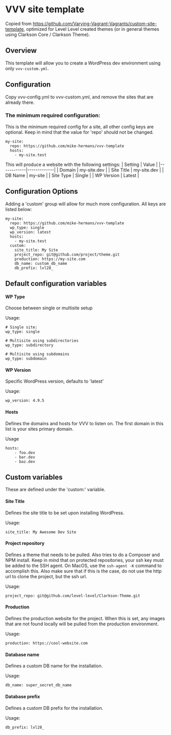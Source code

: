 # VVV site template
Copied from https://github.com/Varying-Vagrant-Vagrants/custom-site-template, optimized for Level Level created themes (or in general themes using Clarkson Core / Clarkson Theme).

## Overview
This template will allow you to create a WordPress dev environment using only `vvv-custom.yml`.

## Configuration

Copy vvv-config.yml to vvv-custom.yml, and remove the sites that are already there.

### The minimum required configuration:
This is the minimum required config for a site, all other config keys are optional. Keep in mind that
the value for 'repo' should not be changed.
```
my-site:
  repo: https://github.com/mike-hermans/vvv-template
  hosts:
    - my-site.test
```
This will produce a website with the following settings:
| Setting    | Value       |
|------------|-------------|
| Domain     | my-site.dev |
| Site Title | my-site.dev |
| DB Name    | my-site     |
| Site Type  | Single      |
| WP Version | Latest      |

## Configuration Options
Adding a 'custom' group will allow for much more configuration. All keys are listed below:
```
my-site:
  repo: https://github.com/mike-hermans/vvv-template
  wp_type: single
  wp_version: latest
  hosts:
    - my-site.test
  custom:
    site_title: My Site
    project_repo: git@github.com/project/theme.git
    production: https://my-site.com
    db_name: custom_db_name
    db_prefix: lvl28_
```

## Default configuration variables
#### WP Type
Choose between single or multisite setup

Usage:
````
# Single site:
wp_type: single

# Multisite using subdirectories
wp_type: subdirectory

# Multisite using subdomains
wp_type: subdomain
````

#### WP Version
Specific WordPress version, defaults to 'latest'

Usage:
````
wp_version: 4.9.5
````

#### Hosts
Defines the domains and hosts for VVV to listen on.
The first domain in this list is your sites primary domain.

Usage
```
hosts:
    - foo.dev
    - bar.dev
    - baz.dev
```

## Custom variables
These are defined under the 'custom:' variable.

#### Site Title
Defines the site title to be set upon installing WordPress.

Usage:
```
site_title: My Awesome Dev Site
```

#### Project repository
Defines a theme that needs to be pulled. Also tries to do a Composer and NPM install.
Keep in mind that on protected repositories, your ssh key must be added to the SSH agent. On MacOS, use the `ssh-agent -K` command to accomplish this. Also make sure that if this is the case, do not use the http url to clone the project, but the ssh url.

Usage:
```
project_repo: git@github.com/level-level/Clarkson-Theme.git
```

#### Production
Defines the production website for the project. When this is set, any images that are not found locally will be pulled from the production environment.

Usage:
```
production: https://cool-website.com
```

#### Database name
Defines a custom DB name for the installation.

Usage:
```
db_name: super_secret_db_name
```

#### Database prefix
Defines a custom DB prefix for the installation.

Usage:
```
db_prefix: lvl28_
```
